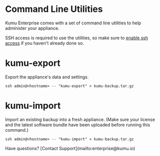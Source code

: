 # Command Line Utilities

Kumu Enterprise comes with a set of command line utilities to help administer
your appliance.

SSH access is required to use the utilities, so make sure to
<a href="/enterprise/ssh-access.html">enable ssh access</a> if you haven't
already done so.

# kumu-export

Export the appliance's data and settings.

```
ssh admin@<hostname> -- "kumu-export" > kumu-backup.tar.gz
```

# kumu-import

Import an existing backup into a fresh appliance. (Make sure your license and
the latest software bundle have been uploaded before running this command.)

```
ssh admin@<hostname> -- "kumu-import" < kumu-backup.tar.gz
```

<footer class="page-footer">
  <div class="next">Have questions? [Contact Support](mailto:enterprise@kumu.io)</div>
</footer>
